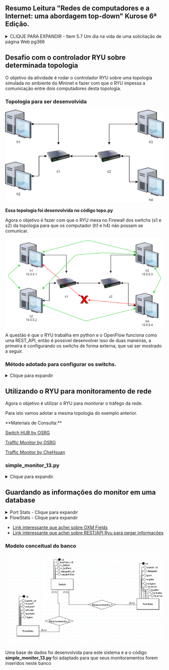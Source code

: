 ## Resumo Leitura "Redes de computadores e a Internet: uma abordagem top-down" Kurose 6ª Edição.
<details>
  <summary> CLIQUE PARA EXPANDIR - Item 5.7 Um dia na vida de uma solicitação de página Web pg366</summary>

### Cenário
<p>Bob é um estudante e conecta seu notebook ao comutador Ethernet da sua escola e faz o download de uma página Web (www.google.com)</p>
<p>DNS está fora da rede interna, o roteador da escola é conectado a um ISP (Fornecedor de acesso a internet), servidor DHCP no roteador</p>
<img src="/img/bob_cenario.png" alt="Cenario Bob"/>

------

## 1. **DHCP** - Computador conecta a uma rede sem um IP, IP Dinamico (UDP)
  * Notebook envia um pacote para o destino (255.255.255.255) com endereço de origem IP (0.0.0.0)
  * O quadro desse pacote tem destino MAC (FF:FF:FF:FF:FF:FF) com o mac do Notebook do Bob (00:16:D3:23:68:8A)
  * O roteador recebe a requisição DHCP do notebook.
  * Cria uma mensagem ACK DHCP contendo um endereço de IP da sua faixa de rede. Assim como ip do servidor DNS, endereço IP para o roteador de borda (gateway) e o bloco da sub-rede (/24) (Máscara da rede) 
  * Toda essa mensagem tem o endereço Mac de Origem do roteador (00:22:6B:45:1F:1B) e endereço de destino do notebook do Bob (00:16:D3:23:68:8A)
  * Esse pacote(quadro) passa pelo comutador e vai direto ao destino, pois o comutador já conhece esse caminho com a autoaprendizagem.
  * O notebook do Bob recebe esse ACK DHCP e atribui as suas configurações de rede.
## 2. **DNS e ARP** - Tradutor de nomes para Endereço IP (UDP)
  *  O Notebook do Bob cria a mensagem de consulta DNS e envia pela porta 53 para ip de destino do servidor DNS que ele já conhece.
  * Esse pacote deve passar pelo roteador de borda da rede da escola, mas o Notebook do Bob não conhece o MAC do roteador de borda, então ele deve utilizar o protocol **ARP**.
  * **ARP** -> O notebook cria uma mensagem de consulta ARP direciona para o ip do roteador de borda e envia para o MAC (FF:FF:FF:FF:FF:FF -> Broadcast) que entrega para todos os dispositivos da rede. O roteador de borda recebe a consulta ARP, identifica que a requisição é para si e envia a resposta ARP indicando seu endereço MAC e envia para o comutador, para que seja entregue ao Bob.
  * Agora que o Notebook tem o endereço MAC do roteador de borda, ele envia a consulta DNS para o roteador de borda.
  * O roteador de borda recebe o pacote, verifica na sua tabela de repasse o endereço de destino, e envia para o roteador da extremidade esquerda na rede Comcast.
  * Este por sua vez recebe o pacote, verifica o endereço de destino e repassa para a interface apropriada, **sua tabela de repasse foi preenchida com protocolos intradomínio da Internet, BGP (como RIP, OSPF ou IS-IS)**.
  * Quando a consulta chega ao servidor DNS, ele procura o nome da requisição em sua base de dados e encontra o **registro de recurso DNS** que contém o IP do nome requisitado. Este dado cache foi originado no **servidor DNS com autoridade**. Sendo assim o servidor DNS monta uma mensagem DNS com resposta contendo o mapeamento entre o nome de hospedeiro e endereço IP e coloca a mensagem DNS de resposta em um segmento UDP endereçado ao notebook do Bob que é encaminhado de volta ao roteador da escolha por meio da rede Comcast e de lá chegara ao notebook do Bob
## 3. **Interação Cliente-Servidor WEB: TCP e HTTP**
  * Por fim o TCP faz a conexão (SYN - ACK) entre o servidor da Google e o notebook do Bob e o fluxo é criado.


### **Obs -Sendo assim, não esquecer:**
* **DHCP** - Atribuir IP a um computador
* **DNS** - Traduz o nome para endereço IP, pode ou não estar localizado na rede interna
* **ARP** - Requisita o endereço MAC de um IP de uma mesma rede.
* **Tabela de repasse** - Responsável por indicar ao roteador por qual interface ele deve mandar o pacote.
* **Switchs tem autoaprendizado de MAC**.

</details>



## Desafio com o controlador RYU sobre determinada topologia

<p>O objetivo da atividade é rodar o controlador RYU sobre uma topologia simulada no ambiente do Mininet e fazer com que o RYU impessa a comunicação entre dois computadores desta topologia.</p>

### Topologia para ser desenvolvida

<img src="img/topologia_2_switch.png" alt="Topologia">

<b>Essa topologia foi desenvolvida no código topo.py</b>
<p>Agora o objetivo é fazer com que o RYU mexa no Firewall dos switchs (s1 e s2) da topologia para que os computador (h1 e h4) não possam se comunicar.  </p>
<img src="img/objetivoo.png" alt="Topologia">
<p>A questão é que o RYU trabalha em python e o OpenFlow funciona como uma REST_API, então é possivel desenvolver isso de duas maneiras, a primeira é configurando os switchs de forma externa, que vai ser mostrado a seguir.</p>


### Método adotado para configurar os switchs.
<details>
<summary>Clique para expandir</summary>

[Material de consulta](https://osrg.github.io/ryu-book/en/html/rest_firewall.html)

1. Rode a topologia (topo.py) usando o Putty para poder utilizar o XMing
2. Para garantir que os switchs estão sendo executados em OpenFlow 13 faça:
```
xterm s1 s2

```

```
s1 ovs-vsctl set Bridge s1 protocols=OpenFlow13
s2 ovs-vsctl set Bridge s2 protocols=OpenFlow13
```

3. Agora rode o controlador e o rest_firewall nele.

```
xterm c0
```

```
ryu-manager ryu.app.rest_firewall
```

4. Agora que a brincadeira começa de verdade, abra um terminal e cole os seguintes códigos curl, que irão fazer requisição PUT/POST no servidor REST_API para que os switchs sejam configurados.

  * Ativando o firewall nos switchs
```json
curl -X PUT http://localhost:8080/firewall/module/enable/0000000000000001
  [
    {
      "switch_id": "0000000000000001",
      "command_result": {
        "result": "success",
        "details": "firewall running."
      }
    }
  ]
```
```json
curl -X PUT http://localhost:8080/firewall/module/enable/0000000000000002
  [
    {
      "switch_id": "0000000000000002",
      "command_result": {
        "result": "success",
        "details": "firewall running."
      }
    }
  ]
```

  * Verificando se o firewall está ativo
```json
curl http://localhost:8080/firewall/module/status
```

  * Permitir comunicação de todos os protocolos no s1 para h1 -> h2

```json
curl -X POST -d '{"nw_src": "10.0.0.1/32", "nw_dst": "10.0.0.2/32"}' http://localhost:8080/firewall/rules/0000000000000001
  [
    {
      "switch_id": "0000000000000001",
      "command_result": [
        {
          "result": "success",
          "details": "Rule added. : rule_id=1"
        }
      ]
    }
  ]
```

```json
curl -X POST -d '{"nw_src": "10.0.0.2/32", "nw_dst": "10.0.0.1/32"}' http://localhost:8080/firewall/rules/0000000000000001
  [
    {
      "switch_id": "0000000000000001",
      "command_result": [
        {
          "result": "success",
          "details": "Rule added. : rule_id=2"
        }
      ]
    }
  ]
```

  * Permitir a comunicação de todos os protocolos h1->h3

  #### s1
```json
curl -X POST -d '{"nw_src": "10.0.0.1/32", "nw_dst": "10.0.0.3/32"}' http://localhost:8080/firewall/rules/0000000000000001
  [
    {
      "switch_id": "0000000000000001",
      "command_result": [
        {
          "result": "success",
          "details": "Rule added. : rule_id=3"
        }
      ]
    }
  ]
```

```json
curl -X POST -d '{"nw_src": "10.0.0.3/32", "nw_dst": "10.0.0.1/32"}' http://localhost:8080/firewall/rules/0000000000000001
  [
    {
      "switch_id": "0000000000000001",
      "command_result": [
        {
          "result": "success",
          "details": "Rule added. : rule_id=4"
        }
      ]
    }
  ]
```

  #### s2
```json
curl -X POST -d '{"nw_src": "10.0.0.1/32", "nw_dst": "10.0.0.3/32"}' http://localhost:8080/firewall/rules/0000000000000002
  [
    {
      "switch_id": "0000000000000002",
      "command_result": [
        {
          "result": "success",
          "details": "Rule added. : rule_id=5"
        }
      ]
    }
  ]

```

```json
curl -X POST -d '{"nw_src": "10.0.0.3/32", "nw_dst": "10.0.0.1/32"}' http://localhost:8080/firewall/rules/0000000000000002
  [
    {
      "switch_id": "0000000000000002",
      "command_result": [
        {
          "result": "success",
          "details": "Rule added. : rule_id=6"
        }
      ]
    }
  ]
```
  * Permitir a comunicação de todos os protocolos h2->h3

  #### s1
```json
curl -X POST -d '{"nw_src": "10.0.0.2/32", "nw_dst": "10.0.0.3/32"}' http://localhost:8080/firewall/rules/0000000000000001
  [
    {
      "switch_id": "0000000000000001",
      "command_result": [
        {
          "result": "success",
          "details": "Rule added. : rule_id=7"
        }
      ]
    }
  ]
```

```json
curl -X POST -d '{"nw_src": "10.0.0.3/32", "nw_dst": "10.0.0.2/32"}' http://localhost:8080/firewall/rules/0000000000000001
  [
    {
      "switch_id": "0000000000000001",
      "command_result": [
        {
          "result": "success",
          "details": "Rule added. : rule_id=8"
        }
      ]
    }
  ]
```

  #### s2
```json
curl -X POST -d '{"nw_src": "10.0.0.2/32", "nw_dst": "10.0.0.3/32"}' http://localhost:8080/firewall/rules/0000000000000002
  [
    {
      "switch_id": "0000000000000002",
      "command_result": [
        {
          "result": "success",
          "details": "Rule added. : rule_id=9"
        }
      ]
    }
  ]
```

```json
curl -X POST -d '{"nw_src": "10.0.0.3/32", "nw_dst": "10.0.0.2/32"}' http://localhost:8080/firewall/rules/0000000000000002
  [
    {
      "switch_id": "0000000000000002",
      "command_result": [
        {
          "result": "success",
          "details": "Rule added. : rule_id=10"
        }
      ]
    }
  ]
```

  * Permitir a comunicação de todos os protocolos h3->h4
```json
curl -X POST -d '{"nw_src": "10.0.0.4/32", "nw_dst": "10.0.0.3/32"}' http://localhost:8080/firewall/rules/0000000000000002
  [
    {
      "switch_id": "0000000000000002",
      "command_result": [
        {
          "result": "success",
          "details": "Rule added. : rule_id=11"
        }
      ]
    }
  ]
```

```json
curl -X POST -d '{"nw_src": "10.0.0.3/32", "nw_dst": "10.0.0.4/32"}' http://localhost:8080/firewall/rules/0000000000000002
  [
    {
      "switch_id": "0000000000000002",
      "command_result": [
        {
          "result": "success",
          "details": "Rule added. : rule_id=12"
        }
      ]
    }
  ]
```

  * Permitir a comunicação de todos os protocolos h2->h4

  #### s1
```json
curl -X POST -d '{"nw_src": "10.0.0.2/32", "nw_dst": "10.0.0.4/32"}' http://localhost:8080/firewall/rules/0000000000000001
  [
    {
      "switch_id": "0000000000000001",
      "command_result": [
        {
          "result": "success",
          "details": "Rule added. : rule_id=13"
        }
      ]
    }
  ]
```

```json
curl -X POST -d '{"nw_src": "10.0.0.4/32", "nw_dst": "10.0.0.2/32"}' http://localhost:8080/firewall/rules/0000000000000001
  [
    {
      "switch_id": "0000000000000001",
      "command_result": [
        {
          "result": "success",
          "details": "Rule added. : rule_id=14"
        }
      ]
    }
  ]
```

  #### s2

```json
curl -X POST -d '{"nw_src": "10.0.0.2/32", "nw_dst": "10.0.0.4/32"}' http://localhost:8080/firewall/rules/0000000000000002
  [
    {
      "switch_id": "0000000000000002",
      "command_result": [
        {
          "result": "success",
          "details": "Rule added. : rule_id=15"
        }
      ]
    }
  ]
```

```json
curl -X POST -d '{"nw_src": "10.0.0.4/32", "nw_dst": "10.0.0.2/32"}' http://localhost:8080/firewall/rules/0000000000000002
  [
    {
      "switch_id": "0000000000000002",
      "command_result": [
        {
          "result": "success",
          "details": "Rule added. : rule_id=16"
        }
      ]
    }
  ]
```
5. Checar as regras no switch
```
xterm s1 s2
``` 

```
ovs-ofctl -O openflow13 dump-flows s2
ovs-ofctl -O openflow13 dump-flows s2
```

<p>Com isso eu consegui delimitar a comunicação entre o h1 e o h4, e permitir que todos os outros computadores da rede pudessem se comunicar, mas o ideal seria que pudesse configurar isto através do python utilizando o RYU, que será descrito abaixo.</p>
</details>

## Utilizando o RYU para monitoramento de rede

<p> Agora o objetivo é utilizar o RYU para monitorar o tráfego da rede.</p>
<p> Para isto vamos adotar a mesma topologia do exemplo anterior.</p>

<p> **Materiais de Consulta:** </p>

[Switch HUB by OSRG](https://osrg.github.io/ryu-book/en/html/switching_hub.html#ch-switching-hub)

[Traffic Monitor by OSRG](https://osrg.github.io/ryu-book/en/html/traffic_monitor.html)

[Traffic Monitor by CheHsuan](https://github.com/CheHsuan/RYU-TrafficMonitorApp)

### simple_monitor_13.py

<details>
<summary>Clique para expandir.</summary>

<p>Aplicação para monitoramento do tráfego, implementada pela OSRG sobre um Switch HUB (Switch que faz ações simples como autoaprendizagem, etc...) com o adicional de uma thread que periodicamente faz requisições para o switch OpenFlow para adquirir informações estatísticas. Está thread está implementada em <code>ryu.lib.hub</code>, especificamente no <code>hub.spawn()</code> que usa o eventlet green thread.</p>

#### <code>_monitor</code>
* Função da thread que faz a requisição  a cada 10 segundos.

#### <code> _state_change_handler </code>

* <code>EventOFPStateChange</code>
  * Para ter certeza que o switch conectado está sendo monitorado essa flag é utilizada para detectar conexões e desconexões.
  * Isso é emitido pelo RYU quando o estado do Datapath é alterado.
* <code>MAIN_DISPATCHER</code>
  * Switch-features message received and sent set-config message
  * Quando o estado do Datapath se torna este, o switch torna-se o alvo de monitoramento
* <code>DEAD_DISPATCHER</code>
  * Disconnect from the peer. Or disconnecting due to some unrecoverable errors.
  * Quando o datapath troca para este estado, o registro é deletado do monitor.

#### <code>_request_stats()</code>
* Função periodicamente chamada para requisitar informações estatisticas para o switch.
* <code>OFPFlowStatsRequest</code>
  * The controller uses this message to query individual flow statistics.
* <code>OFPPortStatsRequest</code> 
  * The controller uses this message to query information about ports statistics.
  * <code>OFPP_ANY</code> - Flag to request information from all ports.

#### <code>_flow_stats_reply_handler</code>
* Handler que recebe as respostas do switchs referentes ao estado do fluxo
* Todos os fluxos são selecionados menos o de Table-miss com prioridade 0.
* Os pacotes que os bytes correspondem a um respectivo fluxo são ordenados por sua porta e MAC de destino.
* Neste exemplo, apenas parte dos valores são postas ao log, mas o JSON gerado pelo <code>OFPFlowStatsReply</code> no atributo da classe <code>body</code> é maior.

#### <code>_port_stats_reply_handler</code>
* Handler que recebe as respostas dos switchs referente ao estado das portas.

### Rodando o Monitor
* Em um terminal rode o <code>sudo python topo.py</code>
* Em outro terminal <code> ryu-manager --verbose ryu.app.simple_monitor_13</code>




</details>

## Guardando as informações do monitor em uma database

<details>

<summary>Port Stats - Clique para expandir </summary>

#### Body do JSON

| Atributo | Descrição | Exemplo |
| --- | --- | --- |
| dpid | Datapath ID | "1" |
| length | Length of this entry | 88 |
| table_id | Table ID | 0 |
| durantion_sec | Time flow has been alive in seconds | 2 |
| durantion_nsec | Time flow has been alive in nanoseconds beyond duration_sec | 6.76e+08 |
| priority | Priority of the entry | 11111 |
| idle_timeout | Number of seconds idle before expiration | 0 |
| hard_timeout | Number of seconds before expiration | 0 |
| flags | Bitmap of OFPFF_* flags | 1 |
| cookie | Opaque controller-issued identifier | 1 |
| packet_count | Number of packets in flow | 0 |
| byte_count | Number of bytes in flow | 0 |
| match | Fields to match | {"in_port":1} |
| actions | Instruction set | ["OUTPUT:2"] |

#### Valores obtidos em ambiente real

| Atributo | Valor |
| --- | --- |
| port_no | 2 |
| rx_packets | 15 |
| tx_packets | 39 |
| rx_bytes | 1206 |
| tx_bytes | 2818 |
| rx-dropped | 0 |
| tx_dropped | 0 |
| rx_errors | 0 |
| tx_errors | 0 |
| rx_frame_err | 0 |
| rx_over_err | 0 |
| rx_crc_err | 0 |
| collisions | 0 |
| duration_sec | 0 |
| duration_nsec | 596000000 |




</details>

<details>
<summary>FlowStats - Clique para expandir</summary>

#### Body do JSON

| Atributo | Descrição | Exemplo |
| --- | --- | --- |
| dpid | Datapath ID | "1" |
| length | Length of this entry | 88 |
| table_id | Table ID | 0 |
| duration_sec | Time flow has been alive in seconds | 2 |
| duration_nsec | Time flow has been alive in nanoseconds beyond duration_sec | 6.76e+08 |
| priority | Priority of the entry | 11111 |
| idle_timeout | Number of seconds idle before expiration | 0 |
| hard_timeout | Number of seconds before expiration | 0 |
| flags | Bitmap of OFPFF_* flags | 1 |
| cookie | Opaque controller-issued identifier | 1 |
| packet_count | Number of packet in flow | 0 |
| byte_count | Number of bytes in flow | 0 |
| match | Fields to match | {"in_port":1} |
| actions | Instruction set | ["OUTPUT:2"] |

#### Valores obtidos em ambiente real

| Atributo | Valor |
| --- | --- |
| byte_count | 630 |
| cookie | 0 |
| duration_nsec | 48000000 |
| duration_n_sec | 1018 |
| flags | 0 |
| hard_timeout | 0 |
| idle_timeout | 0 |
| instructions | [OFPInstructionActions(actions=[OFPActionOutput(len=16, max_len=65509, port=1, type=0), len=24, type=4])] |
| length | 96 |
| match | OFPMatch(oxm_fields={'eth_dst': '00:00:00:00:00:01', 'in_port': 2}) |
| packet_count | 7 |
| priority | 1 |
| table_id | 0 |


</details>

* [Link interessante que achei sobre OXM Fields](http://flowgrammable.org/sdn/openflow/message-layer/match/#tab_ofp_1_3)
* [Link interessante que achei sobre REST/API Ryu para pegar informações](https://ryu.readthedocs.io/en/latest/app/ofctl_rest.html#get-all-flows-stats)

### Modelo conceitual do banco

<img src='img/database.png' alt='Modelo conceitual do banco'>

<p>Uma base de dados foi desenvolvida para este sistema e a o código <b>simple_monitor_13.py </b> foi adaptado para que seus monitoramentos forem inseridos neste banco</p>